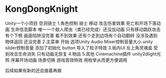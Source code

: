 # KongDongKnight
Unity一个小项目 空洞骑士
1.角色控制 
骑士 移动 攻击伤害效果 死亡和开场下落动画 生命信息脚本 唯一一个敌人爬虫（类已经完成）还没加动画 只有移动跳跃攻击 有个下劈 画面陷阱没完善 看不到效果 还有个走到边场有个自动翻转 没涉及遇到物体返回 还没完善
2.主菜单 
开始 选项Unity Audio Mixer控制音量大小 unity silder控制音量 添加了初始化 button 导入了粒子特效
3.局内UI 
左上角灵魂盒 受到攻击生命消失 只有动画无恢复
4.物品 
5.其他 
Cinemachine插件 unity2dlight光照 序幕开场动画 场景切换 游戏音效特效 用枚举从而更方便调用

后续如果有新的还会接着再做
